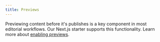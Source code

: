 ```yaml
---
title: Previews
---
```


Previewing content before it's publishes is a key component in most editorial workflows. Our Next.js starter supports this functionality. Learn more about [enabling previews](/docs/docs/backend/index).

